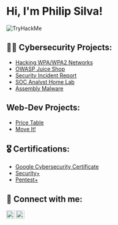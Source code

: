 <h1>Hi, I'm Philip Silva! </h1>  <img src="https://tryhackme-badges.s3.amazonaws.com/Lipesilva.png" alt="TryHackMe">

<h2> 👨‍💻 Cybersecurity Projects:</h2>

- [Hacking WPA/WPA2 Networks](https://github.com/)
- [OWASP Juice Shop](https://github.com/)
- [Security Incident Report](https://github.com/)
- [SOC Analyst Home Lab](https://github.com/)
- [Assembly Malware](https://github.com/Lipe-Silva/assembly_sec)

<h2> Web-Dev Projects:</h2>

- [Price Table](https://lipe-silva.github.io/Flexbox-Pricing-Table/)
- [Move It!](https://lipe-silva.github.io/Move-It/)

<h2> 🎖️ Certifications:</h2>

- [Google Cybersecurity Certificate](https://coursera.org/share/b4dae691ac01b87830f04382b0effc5c)
- [Security+](https://www.credly.com/badges/33710e5f-bafc-47f8-9a15-e70356ddb37f/public_url)
- [Pentest+](https://www.credly.com/badges/33710e5f-bafc-47f8-9a15-e70356ddb37f/public_url)

<h2> 🤳 Connect with me:</h2>

[<img align="left" alt="PhilipSilva | LinkedIn" width="22px" src="https://cdn.jsdelivr.net/npm/simple-icons@v3/icons/linkedin.svg" />][linkedin]
[<img align="left" alt="PhilipSilva | Instagram" width="22px" src="https://cdn.jsdelivr.net/npm/simple-icons@v3/icons/instagram.svg" />][instagram]

[instagram]: https://www.instagram.com/
[linkedin]: https://www.linkedin.com/in/philip-silva-cybersec/
